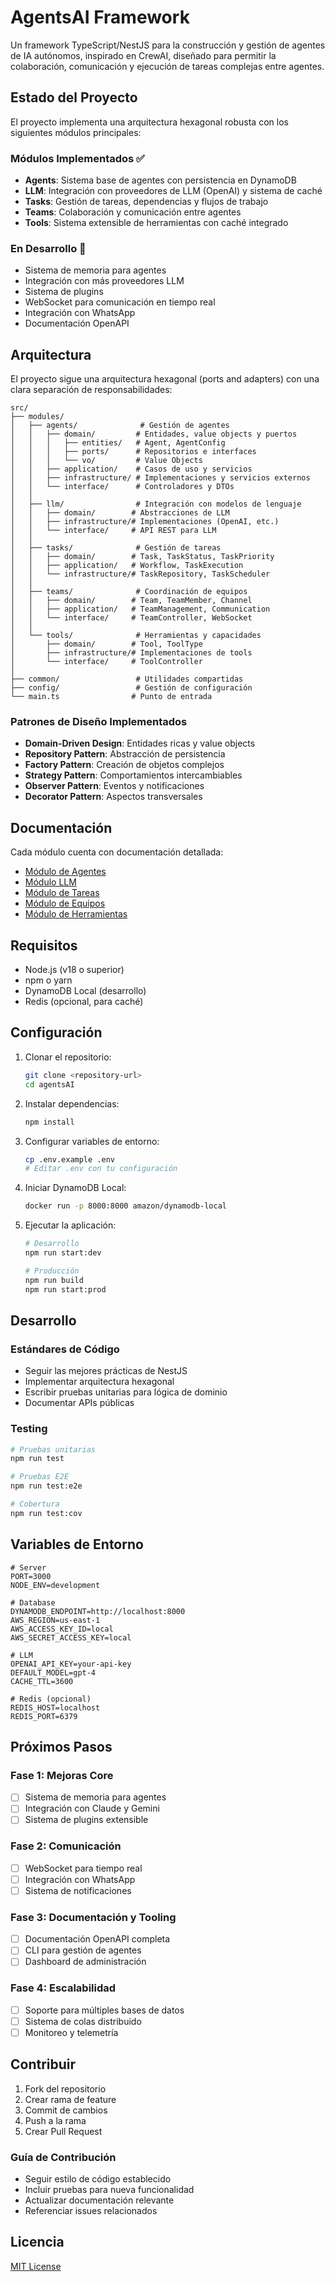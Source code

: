# AgentsAI Framework

Un framework TypeScript/NestJS para la construcción y gestión de agentes de IA autónomos, inspirado en CrewAI, diseñado para permitir la colaboración, comunicación y ejecución de tareas complejas entre agentes.

## Estado del Proyecto

El proyecto implementa una arquitectura hexagonal robusta con los siguientes módulos principales:

### Módulos Implementados ✅

- **Agents**: Sistema base de agentes con persistencia en DynamoDB
- **LLM**: Integración con proveedores de LLM (OpenAI) y sistema de caché
- **Tasks**: Gestión de tareas, dependencias y flujos de trabajo
- **Teams**: Colaboración y comunicación entre agentes
- **Tools**: Sistema extensible de herramientas con caché integrado

### En Desarrollo 🚧

- Sistema de memoria para agentes
- Integración con más proveedores LLM
- Sistema de plugins
- WebSocket para comunicación en tiempo real
- Integración con WhatsApp
- Documentación OpenAPI

## Arquitectura

El proyecto sigue una arquitectura hexagonal (ports and adapters) con una clara separación de responsabilidades:

```
src/
├── modules/
│   ├── agents/              # Gestión de agentes
│   │   ├── domain/         # Entidades, value objects y puertos
│   │   │   ├── entities/   # Agent, AgentConfig
│   │   │   ├── ports/      # Repositorios e interfaces
│   │   │   └── vo/         # Value Objects
│   │   ├── application/    # Casos de uso y servicios
│   │   ├── infrastructure/ # Implementaciones y servicios externos
│   │   └── interface/      # Controladores y DTOs
│   │
│   ├── llm/                # Integración con modelos de lenguaje
│   │   ├── domain/        # Abstracciones de LLM
│   │   ├── infrastructure/# Implementaciones (OpenAI, etc.)
│   │   └── interface/     # API REST para LLM
│   │
│   ├── tasks/              # Gestión de tareas
│   │   ├── domain/        # Task, TaskStatus, TaskPriority
│   │   ├── application/   # Workflow, TaskExecution
│   │   └── infrastructure/# TaskRepository, TaskScheduler
│   │
│   ├── teams/              # Coordinación de equipos
│   │   ├── domain/        # Team, TeamMember, Channel
│   │   ├── application/   # TeamManagement, Communication
│   │   └── interface/     # TeamController, WebSocket
│   │
│   └── tools/              # Herramientas y capacidades
│       ├── domain/        # Tool, ToolType
│       ├── infrastructure/# Implementaciones de tools
│       └── interface/     # ToolController
│
├── common/                 # Utilidades compartidas
├── config/                 # Gestión de configuración
└── main.ts                # Punto de entrada
```

### Patrones de Diseño Implementados

- **Domain-Driven Design**: Entidades ricas y value objects
- **Repository Pattern**: Abstracción de persistencia
- **Factory Pattern**: Creación de objetos complejos
- **Strategy Pattern**: Comportamientos intercambiables
- **Observer Pattern**: Eventos y notificaciones
- **Decorator Pattern**: Aspectos transversales

## Documentación

Cada módulo cuenta con documentación detallada:

- [Módulo de Agentes](docs/modules/agents.md)
- [Módulo LLM](docs/modules/llm.md)
- [Módulo de Tareas](docs/modules/tasks.md)
- [Módulo de Equipos](docs/modules/teams.md)
- [Módulo de Herramientas](docs/modules/tools.md)

## Requisitos

- Node.js (v18 o superior)
- npm o yarn
- DynamoDB Local (desarrollo)
- Redis (opcional, para caché)

## Configuración

1. Clonar el repositorio:
   ```bash
   git clone <repository-url>
   cd agentsAI
   ```

2. Instalar dependencias:
   ```bash
   npm install
   ```

3. Configurar variables de entorno:
   ```bash
   cp .env.example .env
   # Editar .env con tu configuración
   ```

4. Iniciar DynamoDB Local:
   ```bash
   docker run -p 8000:8000 amazon/dynamodb-local
   ```

5. Ejecutar la aplicación:
   ```bash
   # Desarrollo
   npm run start:dev

   # Producción
   npm run build
   npm run start:prod
   ```

## Desarrollo

### Estándares de Código

- Seguir las mejores prácticas de NestJS
- Implementar arquitectura hexagonal
- Escribir pruebas unitarias para lógica de dominio
- Documentar APIs públicas

### Testing

```bash
# Pruebas unitarias
npm run test

# Pruebas E2E
npm run test:e2e

# Cobertura
npm run test:cov
```

## Variables de Entorno

```env
# Server
PORT=3000
NODE_ENV=development

# Database
DYNAMODB_ENDPOINT=http://localhost:8000
AWS_REGION=us-east-1
AWS_ACCESS_KEY_ID=local
AWS_SECRET_ACCESS_KEY=local

# LLM
OPENAI_API_KEY=your-api-key
DEFAULT_MODEL=gpt-4
CACHE_TTL=3600

# Redis (opcional)
REDIS_HOST=localhost
REDIS_PORT=6379
```

## Próximos Pasos

### Fase 1: Mejoras Core
- [ ] Sistema de memoria para agentes
- [ ] Integración con Claude y Gemini
- [ ] Sistema de plugins extensible

### Fase 2: Comunicación
- [ ] WebSocket para tiempo real
- [ ] Integración con WhatsApp
- [ ] Sistema de notificaciones

### Fase 3: Documentación y Tooling
- [ ] Documentación OpenAPI completa
- [ ] CLI para gestión de agentes
- [ ] Dashboard de administración

### Fase 4: Escalabilidad
- [ ] Soporte para múltiples bases de datos
- [ ] Sistema de colas distribuido
- [ ] Monitoreo y telemetría

## Contribuir

1. Fork del repositorio
2. Crear rama de feature
3. Commit de cambios
4. Push a la rama
5. Crear Pull Request

### Guía de Contribución

- Seguir estilo de código establecido
- Incluir pruebas para nueva funcionalidad
- Actualizar documentación relevante
- Referenciar issues relacionados

## Licencia

[MIT License](LICENSE)
